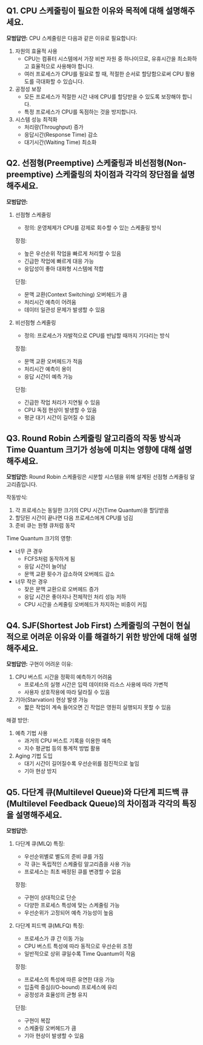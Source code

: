 ## Q1. CPU 스케줄링이 필요한 이유와 목적에 대해 설명해주세요.

**모범답안:**
CPU 스케줄링은 다음과 같은 이유로 필요합니다:

1. 자원의 효율적 사용
    - CPU는 컴퓨터 시스템에서 가장 비싼 자원 중 하나이므로, 유휴시간을 최소화하고 효율적으로 사용해야 합니다.
    - 여러 프로세스가 CPU를 필요로 할 때, 적절한 순서로 할당함으로써 CPU 활용도를 극대화할 수 있습니다.
2. 공정성 보장
    - 모든 프로세스가 적절한 시간 내에 CPU를 할당받을 수 있도록 보장해야 합니다.
    - 특정 프로세스가 CPU를 독점하는 것을 방지합니다.
3. 시스템 성능 최적화
    - 처리량(Throughput) 증가
    - 응답시간(Response Time) 감소
    - 대기시간(Waiting Time) 최소화

## Q2. 선점형(Preemptive) 스케줄링과 비선점형(Non-preemptive) 스케줄링의 차이점과 각각의 장단점을 설명해주세요.

**모범답안:**

1. 선점형 스케줄링
    - 정의: 운영체제가 CPU를 강제로 회수할 수 있는 스케줄링 방식
    
    장점:
    
    - 높은 우선순위 작업을 빠르게 처리할 수 있음
    - 긴급한 작업에 빠르게 대응 가능
    - 응답성이 좋아 대화형 시스템에 적합
    
    단점:
    
    - 문맥 교환(Context Switching) 오버헤드가 큼
    - 처리시간 예측이 어려움
    - 데이터 일관성 문제가 발생할 수 있음
2. 비선점형 스케줄링
    - 정의: 프로세스가 자발적으로 CPU를 반납할 때까지 기다리는 방식
    
    장점:
    
    - 문맥 교환 오버헤드가 적음
    - 처리시간 예측이 용이
    - 응답 시간이 예측 가능
    
    단점:
    
    - 긴급한 작업 처리가 지연될 수 있음
    - CPU 독점 현상이 발생할 수 있음
    - 평균 대기 시간이 길어질 수 있음

## Q3. Round Robin 스케줄링 알고리즘의 작동 방식과 Time Quantum 크기가 성능에 미치는 영향에 대해 설명해주세요.

**모범답안:**
Round Robin 스케줄링은 시분할 시스템을 위해 설계된 선점형 스케줄링 알고리즘입니다.

작동방식:

1. 각 프로세스는 동일한 크기의 CPU 시간(Time Quantum)을 할당받음
2. 할당된 시간이 끝나면 다음 프로세스에게 CPU를 넘김
3. 준비 큐는 원형 큐처럼 동작

Time Quantum 크기의 영향:

- 너무 큰 경우
    - FCFS처럼 동작하게 됨
    - 응답 시간이 늘어남
    - 문맥 교환 횟수가 감소하여 오버헤드 감소
- 너무 작은 경우
    - 잦은 문맥 교환으로 오버헤드 증가
    - 응답 시간은 좋아지나 전체적인 처리 성능 저하
    - CPU 시간을 스케줄링 오버헤드가 차지하는 비중이 커짐

## Q4. SJF(Shortest Job First) 스케줄링의 구현이 현실적으로 어려운 이유와 이를 해결하기 위한 방안에 대해 설명해주세요.

**모범답안:**
구현이 어려운 이유:

1. CPU 버스트 시간을 정확히 예측하기 어려움
    - 프로세스의 실행 시간은 입력 데이터와 리소스 사용에 따라 가변적
    - 사용자 상호작용에 따라 달라질 수 있음
2. 기아(Starvation) 현상 발생 가능
    - 짧은 작업이 계속 들어오면 긴 작업은 영원히 실행되지 못할 수 있음

해결 방안:

1. 예측 기법 사용
    - 과거의 CPU 버스트 기록을 이용한 예측
    - 지수 평균법 등의 통계적 방법 활용
2. Aging 기법 도입
    - 대기 시간이 길어질수록 우선순위를 점진적으로 높임
    - 기아 현상 방지

## Q5. 다단계 큐(Multilevel Queue)와 다단계 피드백 큐(Multilevel Feedback Queue)의 차이점과 각각의 특징을 설명해주세요.

**모범답안:**

1. 다단계 큐(MLQ)
특징:
    - 우선순위별로 별도의 준비 큐를 가짐
    - 각 큐는 독립적인 스케줄링 알고리즘을 사용 가능
    - 프로세스는 최초 배정된 큐를 변경할 수 없음
    
    장점:
    
    - 구현이 상대적으로 단순
    - 다양한 프로세스 특성에 맞는 스케줄링 가능
    - 우선순위가 고정되어 예측 가능성이 높음
2. 다단계 피드백 큐(MLFQ)
특징:
    - 프로세스가 큐 간 이동 가능
    - CPU 버스트 특성에 따라 동적으로 우선순위 조정
    - 일반적으로 상위 큐일수록 Time Quantum이 작음
    
    장점:
    
    - 프로세스의 특성에 따른 유연한 대응 가능
    - 입출력 중심(I/O-bound) 프로세스에 유리
    - 공정성과 효율성의 균형 유지
    
    단점:
    
    - 구현이 복잡
    - 스케줄링 오버헤드가 큼
    - 기아 현상이 발생할 수 있음

